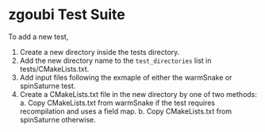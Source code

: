 [This document is formatted with GitHub-Flavored Markdown. ]:#
[For better viewing, including hyperlinks, read it online at ]:#
[https://github.com/radiasoft/zgoubi/blob/build-test-infrastructure/tests/spinSaturne/README.md ]:#

zgoubi Test Suite
=================

To add a new test,

1. Create a new directory inside the tests directory.
2. Add the new directory name to the `test_directories` list in tests/CMakeLists.txt.
3. Add input files following the exmaple of either the warmSnake or spinSaturne test.
4. Create a CMakeLists.txt file in the new directory by one of two methods:
   a. Copy CMakeLists.txt from warmSnake if the test requires recompilation and uses
      a field map.
   b. Copy CMakeLists.txt from spinSaturne otherwise.
